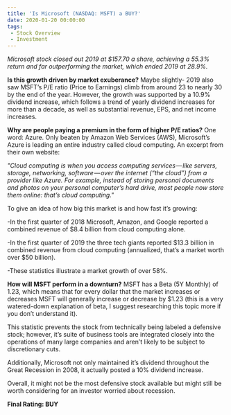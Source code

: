 ```yaml
---
title: 'Is Microsoft (NASDAQ: MSFT) a BUY?'
date: 2020-01-20 00:00:00
tags:
 - Stock Overview
 - Investment
---
```

*Microsoft stock closed out 2019 at $157.70 a share, achieving a 55.3% return and far outperforming the market, which ended 2019 at 28.9%.*

**Is this growth driven by market exuberance?**
Maybe slightly- 2019 also saw MSFT’s P/E ratio (Price to Earnings) climb from around 23 to nearly 30 by the end of the year. However, the growth was supported by a 10.9% dividend increase, which follows a trend of yearly dividend increases for more than a decade, as well as substantial revenue, EPS, and net income increases.

**Why are people paying a premium in the form of higher P/E ratios?**
One word: Azure. Only beaten by Amazon Web Services (AWS), Microsoft’s Azure is leading an entire industry called cloud computing. An excerpt from their own website:

*\"Cloud computing is when you access computing services — like servers, storage, networking, software — over the internet (“the cloud”) from a provider like Azure. For example, instead of storing personal documents and photos on your personal computer’s hard drive, most people now store them online: that’s cloud computing.\"*

To give an idea of how big this market is and how fast it’s growing:

-In the first quarter of 2018 Microsoft, Amazon, and Google reported a combined revenue of \$8.4 billion from cloud computing alone.

-In the first quarter of 2019 the three tech giants reported &#36;13.3 billion in combined revenue from cloud computing (annualized, that’s a market worth over &#36;50 billion).

-These statistics illustrate a market growth of over 58%.

**How will MSFT perform in a downturn?**
MSFT has a Beta (5Y Monthly) of 1.23, which means that for every dollar that the market increases or decreases MSFT will generally increase or decrease by \$1.23 (this is a very watered-down explanation of beta, I suggest researching this topic more if you don’t understand it).

This statistic prevents the stock from technically being labeled a defensive stock; however, it’s suite of business tools are integrated closely into the operations of many large companies and aren’t likely to be subject to discretionary cuts.

Additionally, Microsoft not only maintained it’s dividend throughout the Great Recession in 2008, it actually posted a 10% dividend increase.

Overall, it might not be the most defensive stock available but might still be worth considering for an investor worried about recession.

**Final Rating: BUY**
